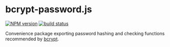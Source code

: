 bcrypt-password.js
==================

[![NPM version](https://img.shields.io/npm/v/bcrypt-password.svg)](https://www.npmjs.com/package/bcrypt-password)
[![build status](https://img.shields.io/travis/kemitchell/bcrypt-password.js.svg)](http://travis-ci.org/kemitchell/bcrypt-password.js)

Convenience package exporting password hashing and checking functions recommended by [bcrypt][bcrypt].

[bcrypt]: https://www.npmjs.com/package/bcrypt
